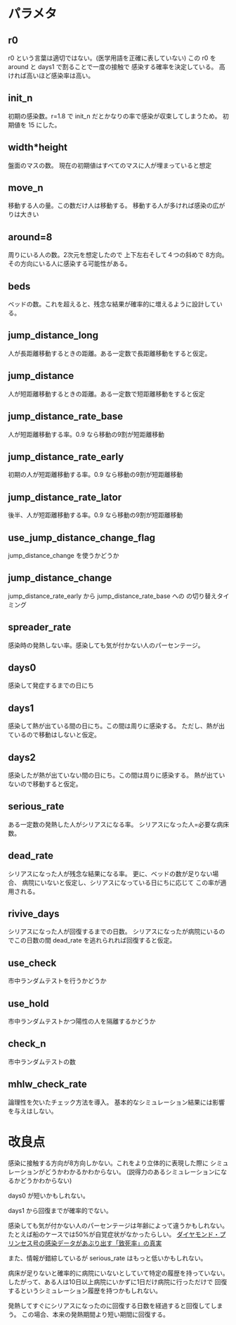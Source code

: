 # パラメタ

## r0
r0 という言葉は適切ではない。(医学用語を正確に表していない)
この r0 を
around と days1 で割ることで一度の接触で
感染する確率を決定している。
高ければ高いほど感染率は高い。

## init_n
初期の感染数。r=1.8 で init_n だとかなりの率で感染が収束してしまうため。
初期値を 15 にした。

## width*height
盤面のマスの数。
現在の初期値はすべてのマスに人が埋まっていると想定

## move_n
移動する人の量。この数だけ人は移動する。
移動する人が多ければ感染の広がりは大きい

## around=8
周りにいる人の数。2次元を想定したので 上下左右そして４つの斜めで
8方向。その方向にいる人に感染する可能性がある。

## beds
ベッドの数。これを超えると、残念な結果が確率的に増えるように設計している。

## jump_distance_long
人が長距離移動するときの距離。ある一定数で長距離移動をすると仮定。

## jump_distance
人が短距離移動するときの距離。ある一定数で短距離移動をすると仮定


## jump_distance_rate_base
人が短距離移動する率。0.9 なら移動の9割が短距離移動

## jump_distance_rate_early
初期の人が短距離移動する率。0.9 なら移動の9割が短距離移動

## jump_distance_rate_lator
後半、人が短距離移動する率。0.9 なら移動の9割が短距離移動

## use_jump_distance_change_flag
jump_distance_change を使うかどうか

## jump_distance_change
jump_distance_rate_early から jump_distance_rate_base への
の切り替えタイミング

## spreader_rate
感染時の発熱しない率。感染しても気が付かない人のパーセンテージ。

## days0
感染して発症するまでの日にち

## days1
感染して熱が出ている間の日にち。この間は周りに感染する。
ただし、熱が出ているので移動はしないと仮定。

## days2
感染したが熱が出ていない間の日にち。この間は周りに感染する。
熱が出ていないので移動すると仮定。

## serious_rate
ある一定数の発熱した人がシリアスになる率。
シリアスになった人=必要な病床数。

## dead_rate
シリアスになった人が残念な結果になる率。
更に、ベッドの数が足りない場合、
病院にいないと仮定し、シリアスになっている日にちに応じて
この率が適用される。

## rivive_days
シリアスになった人が回復するまでの日数。
シリアスになったが病院にいるのでこの日数の間
dead_rate を逃れられれば回復すると仮定。

## use_check
市中ランダムテストを行うかどうか

## use_hold
市中ランダムテストかつ陽性の人を隔離するかどうか

## check_n
市中ランダムテストの数

## mhlw_check_rate
論理性を欠いたチェック方法を導入。
基本的なシミュレーション結果には影響を与えはしない。

# 改良点
感染に接触する方向が8方向しかない。これをより立体的に表現した際に
シミュレーションがどうかわかるかわからない。
(説得力のあるシミュレーションになるかどうかわからない)

days0 が短いかもしれない。

days1 から回復までが確率的でない。

感染しても気が付かない人のパーセンテージは年齢によって違うかもしれない。
たとえば船のケースでは50%が自覚症状がなかったらしい。
[ダイヤモンド・プリンセス号の感染データがあぶり出す「致死率」の真実](https://www.newsweekjapan.jp/stories/world/2020/03/post-92702.php)

また、情報が錯綜しているが serious_rate はもっと低いかもしれない。

病床が足りないと確率的に病院にいないとしていて特定の履歴を持っていない。
したがって、ある人は10日以上病院にいかずに1日だけ病院に行っただけで
回復するというシミュレーション履歴を持つかもしれない。

発熱してすぐにシリアスになったのに回復する日数を経過すると回復してしまう。
この場合、本来の発熱期間より短い期間に回復する。
